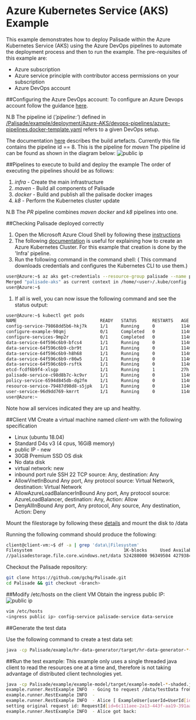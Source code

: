 # Azure Kubernetes Service (AKS) Example

This example demonstrates how to deploy Palisade within the Azure Kubernetes Service (AKS)  using the Azure DevOps pipelines to automate the deployment process and then to run the example.
The pre-requisites of this example are:
- Azure subscription
- Azure service principle with contributor access permissions on your subscription
- Azure DevOps account

##Configuring the Azure DevOps account: 
To configure an Azure Devops account follow the guidance [here](./ConfigureAzureDevOPS.md).

N.B The pipeline id (*'pipeline:'*) defined in [/Palisade/example/deployment/Azure-AKS/devops-pipelines/azure-pipelines.docker-template.yaml](devops-pipelines/azure-pipelines.docker-template.yaml)
refers to a given DevOps setup.

The documentation [here](https://docs.microsoft.com/en-us/azure/devops/pipelines/tasks/utility/download-build-artifacts?view=azure-devops) describes the build artefacts.
Currently this file contains the pipeline id == 8. This is the pipeline for *maven*
The pipeline id can be found as shown in the diagram below:
![public ip](./buildId.png)

##Pipelines to execute to build and deploy the example
The order of executing the pipelines should be as follows:
1. *infra* - Create the main infrastructure
1. *maven* - Build all components of Palisade
1. *docker* - Build and publish all the palisade docker images
1. *k8* - Perform the Kubernetes cluster update

N.B The *PR* pipeline combines *maven* *docker* and *k8* pipelines into one.

##Checking Palisade deployed correctly
1. Open the Microsoft Azure Cloud Shell by following these [instructions](https://docs.microsoft.com/en-us/azure/cloud-shell/quickstart)
1. The following [documentation](https://docs.microsoft.com/en-us/azure/aks/kubernetes-walkthrough) is useful for explaining how to create an Azure Kubernetes Cluster. For this example that creation is done by the 'Infra' pipeline.
1. Run the following command in the command shell:
( This command downloads credentials and configures the Kubernetes CLI to use them.)
```bash
user@Azure:~$ az aks get-credentials --resource-group palisade --name palisade-aks
Merged "palisade-aks" as current context in /home/<user>/.kube/config
user@Azure:~$
```
1. If all is well, you can now issue the following command and see the status output:

```bash
user@Azure:~$ kubectl get pods
NAME                                READY   STATUS      RESTARTS   AGE
config-service-79868dd5b6-hkj7k     1/1     Running     0          114m
configure-example-98qmj             0/1     Completed   0          114m
configure-services-9mp2r            0/1     Completed   0          114m
data-service-64f596c6b9-bfcs4       1/1     Running     0          114m
data-service-64f596c6b9-cbr9t       1/1     Running     0          114m
data-service-64f596c6b9-h8h68       1/1     Running     0          114m
data-service-64f596c6b9-r86w5       1/1     Running     0          114m
data-service-64f596c6b9-rsftk       1/1     Running     0          114m
etcd-fcdf6b9f4-xlsgp                1/1     Running     1          27h
palisade-service-c98d8b7c-kc9vr     1/1     Running     0          114m
policy-service-6594d845db-dg2fm     1/1     Running     0          114m
resource-service-79487d98d8-s5jpk   1/1     Running     0          114m
user-service-96d9dd769-kmrrt        1/1     Running     0          114m
user@Azure:~
```

Note how all services indicated they are up and healthy.

##Client VM
Create a virtual machine named *client-vm* with the following specification
* Linux (ubuntu 18.04)
* Standard D4s v3 (4 cpus, 16GiB memory)
* public IP - new
* 30GB Premium SSD OS disk
* No data disk
* virtual network: new
* inbound port rule SSH 22 TCP source: Any, destination: Any
* AllowVnetInBound Any port, Any protocol source: Virtual Network, destination: Virtual Network
* AllowAzureLoadBalancerInBound Any port, Any protocol source: AzureLoadBalancer, destination: Any, Action: Allow
* DenyAllInBound Any port, Any protocol, Any source, Any destination, Action: Deny

Mount the filestorage by following these [details](https://docs.microsoft.com/en-us/azure/virtual-machines/linux/mount-azure-file-storage-on-linux-using-smb) 
and mount the disk to /data

Running the following command should produce the following:

```bash
client@client-vm:~$ df -a | grep 'data\|Filesystem'
Filesystem                                   1K-blocks     Used Available Use% Mounted on
//palisadestorage.file.core.windows.net/data 524288000 96349504 427938496  19% /data
```

Checkout the Palisade repository:
```bash
git clone https://github.com/gchq/Palisade.git
cd Palisade && git checkout <branch>
```

##Modify /etc/hosts on the client VM
Obtain the ingress public IP:
![public ip](./publicIp.png)


```bash
vim /etc/hosts
<ingress public ip> config-service palisade-service data-service
```

##Generate the test data 

Use the following command to create a test data set:

```bash
java -cp Palisade/example/hr-data-generator/target/hr-data-generator-*-shaded.jar uk.gov.gchq.palisade.example.hrdatagenerator.CreateData /data/testData/ <number of records> <number of files to split records over> <number of threads to use> &
```

##Run the test example:
This example only uses a single threaded java client to read the resources one at a time and, therefore is not taking advantage of distributed client technologies yet.

```bash
java -cp Palisade/example/example-model/target/example-model-*-shaded.jar -DPALISADE_REST_CONFIG_PATH=Palisade/example/deployment/Azure-AKS/configRest.json uk.gov.gchq.palisade.example.runner.RestExample /data/testData 
example.runner.RestExample INFO  - Going to request /data/testData from Palisade
example.runner.RestExample INFO  - 
example.runner.RestExample INFO  - Alice [ ExampleUser[userId=UserId[id=Alice],roles=[HR],auths=[private, public],trainingCourses=[PAYROLL_TRAINING_COURSE]] } is reading the Employee file with a purpose of SALARY...
setting original request id: RequestId[id=6c111aee-2a13-443f-aa19-391aaf014269]
example.runner.RestExample INFO  - Alice got back: 

```
